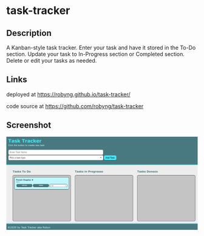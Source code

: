# task-tracker

## Description
A Kanban-style task tracker.  Enter your task and have it stored in the To-Do section. Update your task to In-Progress section or Completed section. Delete or edit your tasks as needed.

## Links
deployed at 
https://robyng.github.io/task-tracker/

code source at
https://github.com/robyng/task-tracker

## Screenshot
![App Screenshot](./assets/images/snapshot.png)
